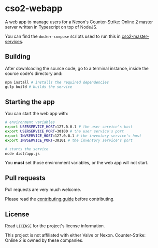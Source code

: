 # cso2-webapp

A web app to manage users for a Nexon's Counter-Strike: Online 2 master server written in Typescript on top of NodeJS.

You can find the ```docker-compose``` scripts used to run this in [cso2-master-services](https://github.com/Ochii/cso2-master-services).

## Building

After downloading the source code, go to a terminal instance, inside the source code's directory and:

```sh
npm install # installs the required dependencies
gulp build # builds the service
```

## Starting the app

You can start the web app with:

```sh
# environment variables
export USERSERVICE_HOST=127.0.0.1 # the user service's host
export USERSERVICE_PORT=30100 # the user service's port
export INVSERVICE_HOST=127.0.0.1 # the inventory service's host
export INVSERVICE_PORT=30101 # the inventory service's port

# starts the service
node dist/app.js
```

You **must** set those environment variables, or the web app will not start.

## Pull requests

Pull requests are very much welcome.

Please read the [contributing guide](https://github.com/Ochii/cso2-webapp/blob/master/.github/PULL_REQUEST_TEMPLATE.md) before contributing.

## License

Read ```LICENSE``` for the project's license information.

This project is not affiliated with either Valve or Nexon. Counter-Strike: Online 2 is owned by these companies.

